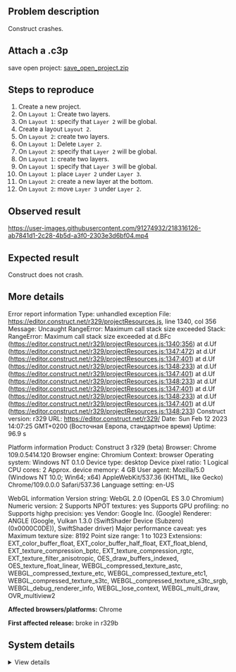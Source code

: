 ## Problem description

Construct crashes.

## Attach a .c3p

save open project: [save_open_project.zip](https://github.com/WilsonPercival/WilsonPercival/files/10716214/save_open_project.zip)

## Steps to reproduce

1. Create a new project.
2. On `Layout 1`: Create two layers.
3. On `Layout 1`: specify that `Layer 2` will be global.
4. Create a layout `Layout 2`.
5. On `Layout 2`: create two layers.
6. On `Layout 1`: Delete `Layer 2`.
7. On `Layout 2`: specify that `Layer 2` will be global.
8. On `Layout 1`: create two layers.
9. On `Layout 1`: specify that `Layer 3` will be global.
10. On `Layout 1`: place `Layer 2` under `Layer 3`.
11. On `Layout 2`: create a new layer at the bottom.
12. On `Layout 2`: move `Layer 3` under `Layer 2`.

## Observed result

https://user-images.githubusercontent.com/91274932/218316126-ab7841d1-2c28-4b5d-a3f0-2303e3d6bf04.mp4

## Expected result

Construct does not crash.

## More details

Error report information
Type: unhandled exception
File: https://editor.construct.net/r329/projectResources.js, line 1340, col 356
Message: Uncaught RangeError: Maximum call stack size exceeded
Stack: RangeError: Maximum call stack size exceeded at d.BFc (https://editor.construct.net/r329/projectResources.js:1340:356) at d.Uf (https://editor.construct.net/r329/projectResources.js:1347:472) at d.Uf (https://editor.construct.net/r329/projectResources.js:1347:401) at d.Uf (https://editor.construct.net/r329/projectResources.js:1348:233) at d.Uf (https://editor.construct.net/r329/projectResources.js:1347:401) at d.Uf (https://editor.construct.net/r329/projectResources.js:1348:233) at d.Uf (https://editor.construct.net/r329/projectResources.js:1347:401) at d.Uf (https://editor.construct.net/r329/projectResources.js:1348:233) at d.Uf (https://editor.construct.net/r329/projectResources.js:1347:401) at d.Uf (https://editor.construct.net/r329/projectResources.js:1348:233)
Construct version: r329
URL: https://editor.construct.net/r329/
Date: Sun Feb 12 2023 14:07:25 GMT+0200 (Восточная Европа, стандартное время)
Uptime: 96.9 s

Platform information
Product: Construct 3 r329 (beta)
Browser: Chrome 109.0.5414.120
Browser engine: Chromium
Context: browser
Operating system: Windows NT 0.1.0
Device type: desktop
Device pixel ratio: 1
Logical CPU cores: 2
Approx. device memory: 4 GB
User agent: Mozilla/5.0 (Windows NT 10.0; Win64; x64) AppleWebKit/537.36 (KHTML, like Gecko) Chrome/109.0.0.0 Safari/537.36
Language setting: en-US

WebGL information
Version string: WebGL 2.0 (OpenGL ES 3.0 Chromium)
Numeric version: 2
Supports NPOT textures: yes
Supports GPU profiling: no
Supports highp precision: yes
Vendor: Google Inc. (Google)
Renderer: ANGLE (Google, Vulkan 1.3.0 (SwiftShader Device (Subzero) (0x0000C0DE)), SwiftShader driver)
Major performance caveat: yes
Maximum texture size: 8192
Point size range: 1 to 1023
Extensions: EXT_color_buffer_float, EXT_color_buffer_half_float, EXT_float_blend, EXT_texture_compression_bptc, EXT_texture_compression_rgtc, EXT_texture_filter_anisotropic, OES_draw_buffers_indexed, OES_texture_float_linear, WEBGL_compressed_texture_astc, WEBGL_compressed_texture_etc, WEBGL_compressed_texture_etc1, WEBGL_compressed_texture_s3tc, WEBGL_compressed_texture_s3tc_srgb, WEBGL_debug_renderer_info, WEBGL_lose_context, WEBGL_multi_draw, OVR_multiview2

**Affected browsers/platforms:** Chrome

**First affected release:** broke in r329b

## System details

<details><summary>View details</summary>

Platform information
Product: Construct 3 r329 (beta)
Browser: Chrome 109.0.5414.120
Browser engine: Chromium
Context: browser
Operating system: Windows NT 0.1.0
Device type: desktop
Device pixel ratio: 1
Logical CPU cores: 2
Approx. device memory: 4 GB
User agent: Mozilla/5.0 (Windows NT 10.0; Win64; x64) AppleWebKit/537.36 (KHTML, like Gecko) Chrome/109.0.0.0 Safari/537.36
Language setting: en-US

Local storage
Storage quota (approx): 59 gb
Storage usage (approx): 167 mb (0.3%)
Persistant storage: No

Browser support notes
This list contains missing features that are not required, but could improve performance or user experience if supported.

UI effects are disabled in settings.
WebGL indicates a major performance caveat. It is probably using software rendering.
WebGL information
Version string: WebGL 2.0 (OpenGL ES 3.0 Chromium)
Numeric version: 2
Supports NPOT textures: yes
Supports GPU profiling: no
Supports highp precision: yes
Vendor: Google Inc. (Google)
Renderer: ANGLE (Google, Vulkan 1.3.0 (SwiftShader Device (Subzero) (0x0000C0DE)), SwiftShader driver)
Major performance caveat: yes
Maximum texture size: 8192
Point size range: 1 to 1023
Extensions:

EXT_color_buffer_float
EXT_color_buffer_half_float
EXT_float_blend
EXT_texture_compression_bptc
EXT_texture_compression_rgtc
EXT_texture_filter_anisotropic
OES_draw_buffers_indexed
OES_texture_float_linear
WEBGL_compressed_texture_astc
WEBGL_compressed_texture_etc
WEBGL_compressed_texture_etc1
WEBGL_compressed_texture_s3tc
WEBGL_compressed_texture_s3tc_srgb
WEBGL_debug_renderer_info
WEBGL_lose_context
WEBGL_multi_draw
OVR_multiview2
Audio information
System sample rate: 48000 Hz
Output channels: 2
Output interpretation: speakers
Supported decode formats:

WebM Opus (audio/webm; codecs=opus)
Ogg Opus (audio/ogg; codecs=opus)
WebM Vorbis (audio/webm; codecs=vorbis)
Ogg Vorbis (audio/ogg; codecs=vorbis)
MPEG-4 AAC (audio/mp4; codecs=mp4a.40.5)
MP3 (audio/mpeg)
FLAC (audio/flac)
PCM WAV (audio/wav; codecs=1)
Supported encode formats:

WebM Opus (audio/webm; codecs=opus)
Video information
Supported decode formats:

WebM AV1 (video/webm; codecs=av01.0.00M.08)
MP4 AV1 (video/mp4; codecs=av01.0.00M.08)
WebM VP9 (video/webm; codecs=vp9)
WebM VP8 (video/webm; codecs=vp8)
Ogg Theora (video/ogg; codecs=theora)
H.264 (video/mp4; codecs=avc1.42E01E)
Supported encode formats:

WebM VP9 (video/webm; codecs=vp9)
WebM VP8 (video/webm; codecs=vp8)

</details>
